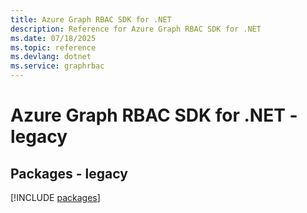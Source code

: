 ```yaml
---
title: Azure Graph RBAC SDK for .NET
description: Reference for Azure Graph RBAC SDK for .NET
ms.date: 07/18/2025
ms.topic: reference
ms.devlang: dotnet
ms.service: graphrbac
---
```

# Azure Graph RBAC SDK for .NET - legacy
## Packages - legacy
[!INCLUDE [packages](graph-rbac-index.md)]